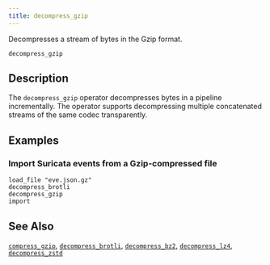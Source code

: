 ```yaml
---
title: decompress_gzip
---
```


Decompresses a stream of bytes in the Gzip format.

```tql
decompress_gzip
```

## Description

The `decompress_gzip` operator decompresses bytes in a pipeline incrementally.
The operator supports decompressing multiple concatenated streams
of the same codec transparently.

## Examples

### Import Suricata events from a Gzip-compressed file

```tql
load_file "eve.json.gz"
decompress_brotli
decompress_gzip
import
```

## See Also

[`compress_gzip`](decompress_gzip),
[`decompress_brotli`](decompress_brotli),
[`decompress_bz2`](decompress_bz2),
[`decompress_lz4`](decompress_lz4),
[`decompress_zstd`](decompress_zstd)
